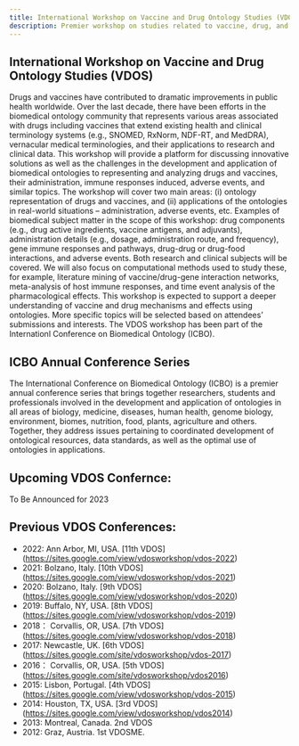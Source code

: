 ```yaml
---
title: International Workshop on Vaccine and Drug Ontology Studies (VDOS)
description: Premier workshop on studies related to vaccine, drug, and related ontologies
---
```

## International Workshop on Vaccine and Drug Ontology Studies (VDOS)
Drugs and vaccines have contributed to dramatic improvements in public health worldwide. Over the last decade, there have been efforts in the biomedical ontology community that represents various areas associated with drugs including vaccines that extend existing health and clinical terminology systems (e.g., SNOMED, RxNorm, NDF-RT, and MedDRA), vernacular medical terminologies, and their applications to research and clinical data. This workshop will provide a platform for discussing innovative solutions as well as the challenges in the development and application of biomedical ontologies to representing and analyzing drugs and vaccines, their administration, immune responses induced, adverse events, and similar topics. The workshop will cover two main areas: (i) ontology representation of drugs and vaccines, and (ii) applications of the ontologies in real-world situations – administration, adverse events, etc. Examples of biomedical subject matter in the scope of this workshop: drug components (e.g., drug active ingredients, vaccine antigens, and adjuvants), administration details (e.g., dosage, administration route, and frequency), gene immune responses and pathways, drug-drug or drug-food interactions, and adverse events. Both research and clinical subjects will be covered. We will also focus on computational methods used to study these, for example, literature mining of vaccine/drug-gene interaction networks, meta-analysis of host immune responses, and time event analysis of the pharmacological effects. This workshop is expected to support a deeper understanding of vaccine and drug mechanisms and effects using ontologies. More specific topics will be selected based on attendees’ submissions and interests. The VDOS workshop has been part of the Internationl Conference on Biomedical Ontology (ICBO).

## ICBO Annual Conference Series
The International Conference on Biomedical Ontology (ICBO) is a premier annual conference series that brings together researchers, students and professionals involved in the development and application of ontologies in all areas of biology, medicine, diseases, human health, genome biology, environment, biomes, nutrition, food, plants, agriculture and others. Together, they address issues pertaining to coordinated development of ontological resources, data standards, as well as the optimal use of ontologies in applications.

## Upcoming VDOS Confernce:
To Be Announced for 2023

## Previous VDOS Conferences:

- 2022: Ann Arbor, MI, USA. [11th VDOS] (https://sites.google.com/view/vdosworkshop/vdos-2022)
- 2021: Bolzano, Italy. [10th VDOS] (https://sites.google.com/view/vdosworkshop/vdos-2021)
- 2020: Bolzano, Italy. [9th VDOS] (https://sites.google.com/view/vdosworkshop/vdos-2020)
- 2019: Buffalo, NY, USA. [8th VDOS] (https://sites.google.com/view/vdosworkshop/vdos-2019)
- 2018： Corvallis, OR, USA. [7th VDOS] (https://sites.google.com/view/vdosworkshop/vdos-2018)
- 2017: Newcastle, UK. [6th VDOS] (https://sites.google.com/site/vdosworkshop/vdos-2017)
- 2016： Corvallis, OR, USA. [5th VDOS] (https://sites.google.com/site/vdosworkshop/vdos2016)
- 2015: Lisbon, Portugal. [4th VDOS] (https://sites.google.com/view/vdosworkshop/vdos-2015)
- 2014: Houston, TX, USA. [3rd VDOS] (https://sites.google.com/view/vdosworkshop/vdos2014)
- 2013: Montreal, Canada. 2nd VDOS
- 2012: Graz, Austria. 1st VDOSME.
